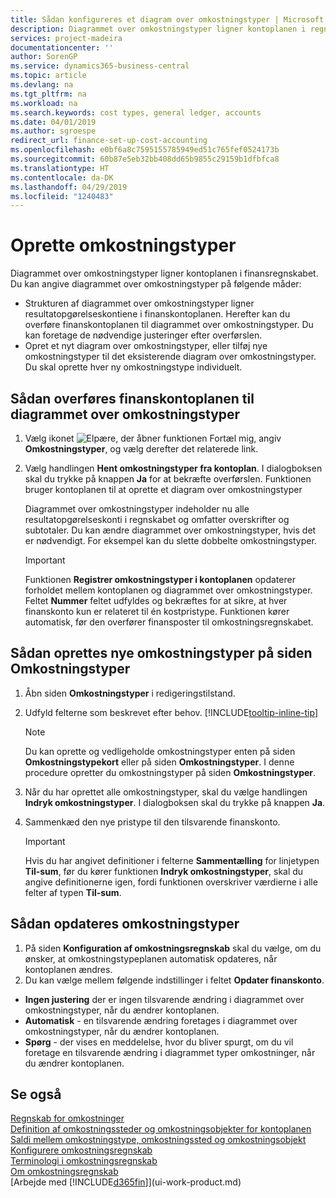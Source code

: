 ```yaml
---
title: Sådan konfigureres et diagram over omkostningstyper | Microsoft Docs
description: Diagrammet over omkostningstyper ligner kontoplanen i regnskabet.
services: project-madeira
documentationcenter: ''
author: SorenGP
ms.service: dynamics365-business-central
ms.topic: article
ms.devlang: na
ms.tgt_pltfrm: na
ms.workload: na
ms.search.keywords: cost types, general ledger, accounts
ms.date: 04/01/2019
ms.author: sgroespe
redirect_url: finance-set-up-cost-accounting
ms.openlocfilehash: e0bf6a8c7595155785949ed51c765fef0524173b
ms.sourcegitcommit: 60b87e5eb32bb408dd65b9855c29159b1dfbfca8
ms.translationtype: HT
ms.contentlocale: da-DK
ms.lasthandoff: 04/29/2019
ms.locfileid: "1240483"
---
```

# <a name="set-up-cost-types"></a>Oprette omkostningstyper
Diagrammet over omkostningstyper ligner kontoplanen i finansregnskabet. Du kan angive diagrammet over omkostningstyper på følgende måder:  

-   Strukturen af diagrammet over omkostningstyper ligner resultatopgørelseskontiene i finanskontoplanen. Herefter kan du overføre finanskontoplanen til diagrammet over omkostningstyper. Du kan foretage de nødvendige justeringer efter overførslen.  
-   Opret et nyt diagram over omkostningstyper, eller tilføj nye omkostningstyper til det eksisterende diagram over omkostningstyper. Du skal oprette hver ny omkostningstype individuelt.  

## <a name="to-transfer-the-general-ledger-chart-of-accounts-to-the-chart-of-cost-types"></a>Sådan overføres finanskontoplanen til diagrammet over omkostningstyper  
1.  Vælg ikonet ![Elpære, der åbner funktionen Fortæl mig](media/ui-search/search_small.png "Fortæl mig, hvad du vil foretage dig"), angiv **Omkostningstyper**, og vælg derefter det relaterede link.  
2.  Vælg handlingen **Hent omkostningstyper fra kontoplan**. I dialogboksen skal du trykke på knappen **Ja** for at bekræfte overførslen. Funktionen bruger kontoplanen til at oprette et diagram over omkostningstyper  

    Diagrammet over omkostningstyper indeholder nu alle resultatopgørelseskonti i regnskabet og omfatter overskrifter og subtotaler. Du kan ændre diagrammet over omkostningstyper, hvis det er nødvendigt. For eksempel kan du slette dobbelte omkostningstyper.  

    > [!IMPORTANT]  
    >  Funktionen **Registrer omkostningstyper i kontoplanen** opdaterer forholdet mellem kontoplanen og diagrammet over omkostningstyper. Feltet **Nummer** feltet udfyldes og bekræftes for at sikre, at hver finanskonto kun er relateret til én kostpristype. Funktionen kører automatisk, før den overfører finansposter til omkostningsregnskabet.  

## <a name="to-set-up-new-cost-types-in-the-chart-of-cost-types-page"></a>Sådan oprettes nye omkostningstyper på siden Omkostningstyper  
1.  Åbn siden **Omkostningstyper** i redigeringstilstand.  
2.  Udfyld felterne som beskrevet efter behov. [!INCLUDE[tooltip-inline-tip](includes/tooltip-inline-tip_md.md)]

    > [!NOTE]  
    >  Du kan oprette og vedligeholde omkostningstyper enten på siden **Omkostningstypekort** eller på siden **Omkostningstyper**. I denne procedure opretter du omkostningstyper på siden **Omkostningstyper**.

3.  Når du har oprettet alle omkostningstyper, skal du vælge handlingen **Indryk omkostningstyper**. I dialogboksen skal du trykke på knappen **Ja**.  
4.  Sammenkæd den nye pristype til den tilsvarende finanskonto.  

    > [!IMPORTANT]  
    >  Hvis du har angivet definitioner i felterne **Sammentælling** for linjetypen **Til-sum**, før du kører funktionen **Indryk omkostningstyper**, skal du angive definitionerne igen, fordi funktionen overskriver værdierne i alle felter af typen **Til-sum**.  

## <a name="to-update-cost-types"></a>Sådan opdateres omkostningstyper  
1.  På siden **Konfiguration af omkostningsregnskab** skal du vælge, om du ønsker, at omkostningstypeplanen automatisk opdateres, når kontoplanen ændres.  
2.  Du kan vælge mellem følgende indstillinger i feltet **Opdater finanskonto**.  

- **Ingen justering** der er ingen tilsvarende ændring i diagrammet over omkostningstyper, når du ændrer kontoplanen.  
- **Automatisk** - en tilsvarende ændring foretages i diagrammet over omkostningstyper, når du ændrer kontoplanen.  
- **Spørg** - der vises en meddelelse, hvor du bliver spurgt, om du vil foretage en tilsvarende ændring i diagrammet typer omkostninger, når du ændrer kontoplanen.  

## <a name="see-also"></a>Se også  
[Regnskab for omkostninger](finance-manage-cost-accounting.md)  
[Definition af omkostningssteder og omkostningsobjekter for kontoplanen](finance-defining-cost-centers-and-cost-objects-for-chart-of-accounts.md)   
[Saldi mellem omkostningstype, omkostningssted og omkostningsobjekt](finance-balances-between-cost-type-cost-center-and-cost-object.md)   
[Konfigurere omkostningsregnskab](finance-set-up-cost-accounting.md)   
[Terminologi i omkostningsregnskab](finance-terminology-in-cost-accounting.md)   
[Om omkostningsregnskab](finance-about-cost-accounting.md)  
[Arbejde med [!INCLUDE[d365fin](includes/d365fin_md.md)]](ui-work-product.md)
